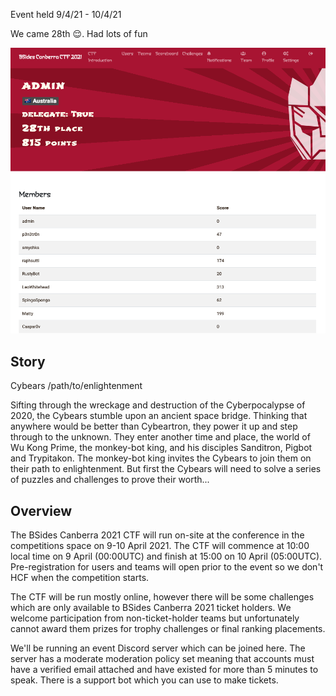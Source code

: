 Event held 9/4/21 - 10/4/21

We came 28th 😌. Had lots of fun

![score board](bsidescbr2021teamadmin.png)

## Story

Cybears /path/to/enlightenment

Sifting through the wreckage and destruction of the Cyberpocalypse of 2020, the Cybears stumble upon an ancient space bridge. Thinking that anywhere would be better than Cybeartron, they power it up and step through to the unknown. They enter another time and place, the world of Wu Kong Prime, the monkey-bot king, and his disciples Sanditron, Pigbot and Trypitakon. The monkey-bot king invites the Cybears to join them on their path to enlightenment. But first the Cybears will need to solve a series of puzzles and challenges to prove their worth...

## Overview

The BSides Canberra 2021 CTF will run on-site at the conference in the competitions space on 9-10 April 2021. The CTF will commence at 10:00 local time on 9 April (00:00UTC) and finish at 15:00 on 10 April (05:00UTC). Pre-registration for users and teams will open prior to the event so we don't HCF when the competition starts.

The CTF will be run mostly online, however there will be some challenges which are only available to BSides Canberra 2021 ticket holders. We welcome participation from non-ticket-holder teams but unfortunately cannot award them prizes for trophy challenges or final ranking placements.

We'll be running an event Discord server which can be joined here. The server has a moderate moderation policy set meaning that accounts must have a verified email attached and have existed for more than 5 minutes to speak. There is a support bot which you can use to make tickets.

